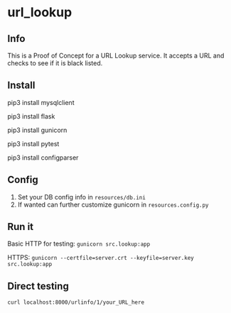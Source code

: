 # url_lookup

## Info
This is a Proof of Concept for a URL Lookup service. It accepts a URL and checks
to see if it is black listed.

## Install
pip3 install mysqlclient

pip3 install flask

pip3 install gunicorn

pip3 install pytest

pip3 install configparser

## Config
1. Set your DB config info in `resources/db.ini`
2. If wanted can further customize gunicorn in `resources.config.py`

## Run it
Basic HTTP for testing: `gunicorn src.lookup:app`

HTTPS: `gunicorn --certfile=server.crt --keyfile=server.key src.lookup:app`

## Direct testing
`curl localhost:8000/urlinfo/1/your_URL_here`

